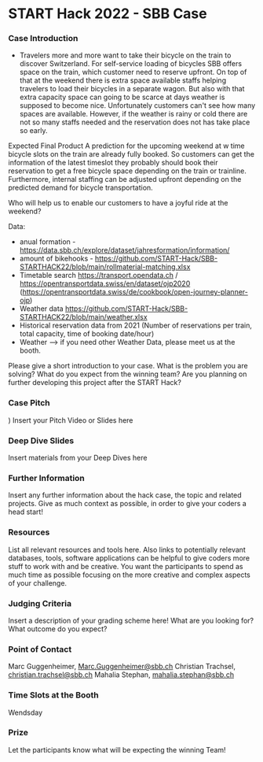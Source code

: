 # START Hack 2022 - SBB Case

### Case Introduction
-	Travelers more and more want to take their bicycle on the train to discover Switzerland. For self-service loading of bicycles SBB offers space on the train, which customer need to reserve upfront. On top of that at the weekend there is extra space available staffs helping travelers to load their bicycles in a separate wagon. But also with that extra capacity space can going to be scarce at days weather is supposed to become nice. Unfortunately customers can't see how many spaces are available. 
However, if the weather is rainy or cold there are not so many staffs needed and the reservation does not has take place so early.

Expected Final Product
A prediction for the upcoming weekend at w time bicycle slots on the train are already fully booked. So customers can get the information of the latest timeslot they probably should book their reservation to get a free bicycle space depending on the train or trainline. Furthermore, internal staffing can be adjusted upfront depending on the predicted demand for bicycle transportation. 

Who will help us to enable our customers to have a joyful ride at the weekend?

Data: 
- anual formation - https://data.sbb.ch/explore/dataset/jahresformation/information/
- amount of bikehooks - https://github.com/START-Hack/SBB-STARTHACK22/blob/main/rollmaterial-matching.xlsx
-	Timetable search https://transport.opendata.ch / https://opentransportdata.swiss/en/dataset/ojp2020 (https://opentransportdata.swiss/de/cookbook/open-journey-planner-ojp)
-	Weather data https://github.com/START-Hack/SBB-STARTHACK22/blob/main/weather.xlsx
-	Historical reservation data from 2021 (Number of reservations per train, total capacity, time of booking date/hour) 
- Weather --> if you need other Weather Data, please meet us at the booth.

Please give a short introduction to your case.
What is the problem you are solving?
What do you expect from the winning team?
Are you planning on further developing this project after the START Hack?

### Case Pitch
)
Insert your Pitch Video or Slides here

### Deep Dive Slides
Insert materials from your Deep Dives here

### Further Information
Insert any further information about the hack case, the topic and related projects.
Give as much context as possible, in order to give your coders a head start!

### Resources
List all relevant resources and tools here.
Also links to potentially relevant databases, tools, software applications can be helpful to give coders more stuff to work with and be creative.
You want the participants to spend as much time as possible focusing on the more creative and complex aspects of your challenge.

### Judging Criteria
Insert a description of your grading scheme here! What are you looking for? What outcome do you expect?

### Point of Contact
Marc Guggenheimer, Marc.Guggenheimer@sbb.ch
Christian Trachsel, christian.trachsel@sbb.ch
Mahalia Stephan, mahalia.stephan@sbb.ch


### Time Slots at the Booth
Wendsday 

### Prize
Let the participants know what will be expecting the winning Team!
